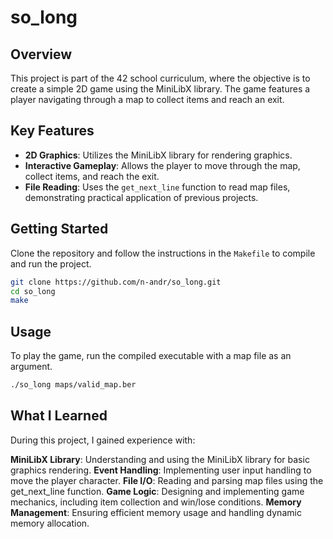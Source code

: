 # so_long

## Overview

This project is part of the 42 school curriculum, where the objective is to create a simple 2D game using the MiniLibX library. The game features a player navigating through a map to collect items and reach an exit.

## Key Features

- **2D Graphics**: Utilizes the MiniLibX library for rendering graphics.
- **Interactive Gameplay**: Allows the player to move through the map, collect items, and reach the exit.
- **File Reading**: Uses the `get_next_line` function to read map files, demonstrating practical application of previous projects.

## Getting Started

Clone the repository and follow the instructions in the `Makefile` to compile and run the project.

```bash
git clone https://github.com/n-andr/so_long.git
cd so_long
make
```

## Usage

To play the game, run the compiled executable with a map file as an argument.

```bash
./so_long maps/valid_map.ber
```

## What I Learned

During this project, I gained experience with:

**MiniLibX Library**: Understanding and using the MiniLibX library for basic graphics rendering.
**Event Handling**: Implementing user input handling to move the player character.
**File I/O**: Reading and parsing map files using the get_next_line function.
**Game Logic**: Designing and implementing game mechanics, including item collection and win/lose conditions.
**Memory Management**: Ensuring efficient memory usage and handling dynamic memory allocation.
